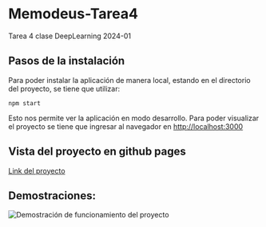 # Memodeus-Tarea4
Tarea 4 clase DeepLearning 2024-01

## Pasos de la instalación
Para poder instalar la aplicación de manera local, estando en el directorio del proyecto, se tiene que utilizar:
```CMD
npm start
```
Esto nos permite ver la aplicación en modo desarrollo.
Para poder visualizar el proyecto se tiene que ingresar al navegador en [http://localhost:3000](http://localhost:3000)

## Vista del proyecto en github pages 

[Link del proyecto](https://ignacio-ibarra05.github.io/Memodeus-Tarea4/)

## Demostraciones:
![Demostración de funcionamiento del proyecto]()



